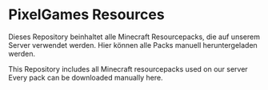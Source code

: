 # PixelGames Resources

Dieses Repository beinhaltet alle Minecraft Resourcepacks, die auf unserem Server verwendet werden.
Hier können alle Packs manuell heruntergeladen werden.

This Repository includes all Minecraft resourcepacks used on our server
Every pack can be downloaded manually here.
